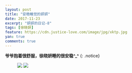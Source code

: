 ```yaml
---
layout: post
title: "安稳睡觉的妍妍"
date: 2017-11-23
excerpt: "妍妍的日记-8"
tags: [徐晓妍]
feature: https://cdn.justice-love.com/image/jpg/xktp.jpg
yan: true
comments: true
---
```


**爷爷抱着很舒服，徐晓妍睡的很安稳^_^**
{: .notice}
<figure>
    <a href="{{ site.staticUrl }}/yanyan/image/IMG_1763.JPG"><img src="{{ site.staticUrl }}/yanyan/image/IMG_1763.JPG" /></a>
	<a href="{{ site.staticUrl }}/yanyan/image/IMG_1764.JPG"><img src="{{ site.staticUrl }}/yanyan/image/IMG_1764.JPG" /></a>
</figure>